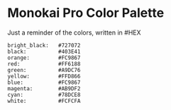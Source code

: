 # Monokai Pro Color Palette

Just a reminder of the colors, written in #HEX

	bright_black:   #727072
	black:			#403E41
	orange:  		#FC9867
	red:     		#FF6188
	green:   		#A9DC76
	yellow:  		#FFD866
	blue:    		#FC9867
	magenta: 		#AB9DF2
	cyan:    		#78DCE8
	white:   		#FCFCFA